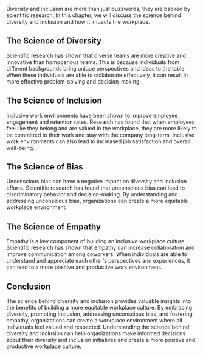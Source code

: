 
Diversity and inclusion are more than just buzzwords; they are backed by scientific research. In this chapter, we will discuss the science behind diversity and inclusion and how it impacts the workplace.

The Science of Diversity
------------------------

Scientific research has shown that diverse teams are more creative and innovative than homogenous teams. This is because individuals from different backgrounds bring unique perspectives and ideas to the table. When these individuals are able to collaborate effectively, it can result in more effective problem-solving and decision-making.

The Science of Inclusion
------------------------

Inclusive work environments have been shown to improve employee engagement and retention rates. Research has found that when employees feel like they belong and are valued in the workplace, they are more likely to be committed to their work and stay with the company long-term. Inclusive work environments can also lead to increased job satisfaction and overall well-being.

The Science of Bias
-------------------

Unconscious bias can have a negative impact on diversity and inclusion efforts. Scientific research has found that unconscious bias can lead to discriminatory behavior and decision-making. By understanding and addressing unconscious bias, organizations can create a more equitable workplace environment.

The Science of Empathy
----------------------

Empathy is a key component of building an inclusive workplace culture. Scientific research has shown that empathy can increase collaboration and improve communication among coworkers. When individuals are able to understand and appreciate each other's perspectives and experiences, it can lead to a more positive and productive work environment.

Conclusion
----------

The science behind diversity and inclusion provides valuable insights into the benefits of building a more equitable workplace culture. By embracing diversity, promoting inclusion, addressing unconscious bias, and fostering empathy, organizations can create a workplace environment where all individuals feel valued and respected. Understanding the science behind diversity and inclusion can help organizations make informed decisions about their diversity and inclusion initiatives and create a more positive and productive workplace culture.

